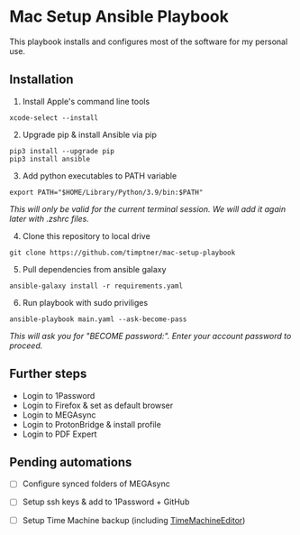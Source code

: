 # Mac Setup Ansible Playbook

This playbook installs and configures most of the software for my personal use.

## Installation

1. Install Apple's command line tools

```shell
xcode-select --install
```

2. Upgrade pip & install Ansible via pip

```shell
pip3 install --upgrade pip
pip3 install ansible
```

3. Add python executables to PATH variable

```shell
export PATH="$HOME/Library/Python/3.9/bin:$PATH"
```

_This will only be valid for the current terminal session. We will add it again later with .zshrc files._

4. Clone this repository to local drive

```shell
git clone https://github.com/timptner/mac-setup-playbook
```

5. Pull dependencies from ansible galaxy

```shell
ansible-galaxy install -r requirements.yaml
```

6. Run playbook with sudo priviliges

```shell
ansible-playbook main.yaml --ask-become-pass
```

_This will ask you for "BECOME password:". Enter your account password to proceed._

## Further steps

- Login to 1Password
- Login to Firefox & set as default browser
- Login to MEGAsync
- Login to ProtonBridge & install profile
- Login to PDF Expert

## Pending automations

- [ ] Configure synced folders of MEGAsync
- [ ] Setup ssh keys & add to 1Password + GitHub
- [ ] Setup Time Machine backup (including [TimeMachineEditor](https://tclementdev.com/timemachineeditor/))

